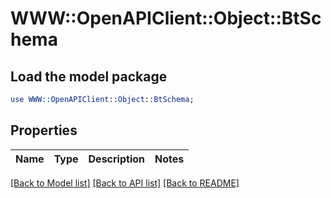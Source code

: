 # WWW::OpenAPIClient::Object::BtSchema

## Load the model package
```perl
use WWW::OpenAPIClient::Object::BtSchema;
```

## Properties
Name | Type | Description | Notes
------------ | ------------- | ------------- | -------------

[[Back to Model list]](../README.md#documentation-for-models) [[Back to API list]](../README.md#documentation-for-api-endpoints) [[Back to README]](../README.md)


